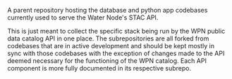 A parent repository hosting the database and python app codebases currently used to serve the Water Node's STAC API.

This is just meant to collect the specific stack being run by the WPN public data catalog API in one place. The subrepositories are all forked from codebases that are in active development and should be kept mostly in sync with those codebases with the exception of changes made to the API deemed necessary for the functioning of the WPN catalog. Each API component is more fully documented in its respective subrepo.
